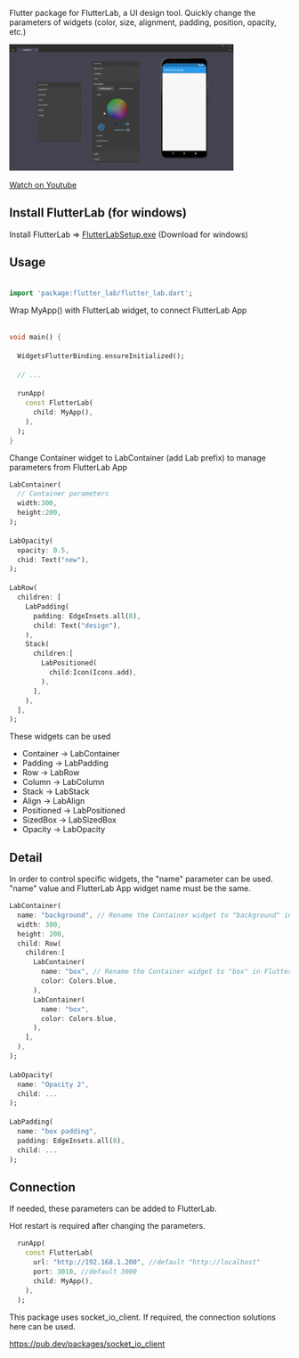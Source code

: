 Flutter package for FlutterLab, a UI design tool. Quickly change the parameters of widgets (color, size, alignment, padding, position, opacity, etc.)


<img src="https://raw.githubusercontent.com/flutterlabdev/flutter_lab/master/resources/loop.gif" style="max-width:80%;width:500px"/>


<a href="https://www.youtube.com/watch?v=h-2Txww87Cw"  target="_blank">Watch on Youtube</a>

## Install FlutterLab (for windows)

Install FlutterLab => 
<a href="https://github.com/flutterlabdev/flutter_lab/releases/download/static/FlutterLabSetup.exe" target="_blank">FlutterLabSetup.exe</a> (Download for windows)

## Usage


```dart

import 'package:flutter_lab/flutter_lab.dart';

```


Wrap MyApp() with FlutterLab widget, to connect FlutterLab App


```dart

void main() {

  WidgetsFlutterBinding.ensureInitialized();

  // ...

  runApp(
    const FlutterLab(
      child: MyApp(),
    ),
  );
}

```


Change Container widget to LabContainer (add Lab prefix) to manage parameters from FlutterLab App

```dart
LabContainer(
  // Container parameters
  width:300,
  height:200,
);

LabOpacity(
  opacity: 0.5,
  chid: Text("new"),
);

LabRow(
  children: [
    LabPadding(
      padding: EdgeInsets.all(8),
      child: Text("design"),
    ),
    Stack(
      children:[
        LabPositioned(
          child:Icon(Icons.add),
        ),
      ],
    ),
  ],
);

```

These widgets can be used

- Container -> LabContainer
- Padding -> LabPadding
- Row -> LabRow
- Column -> LabColumn
- Stack -> LabStack
- Align -> LabAlign
- Positioned -> LabPositioned
- SizedBox -> LabSizedBox
- Opacity -> LabOpacity




## Detail

In order to control specific widgets, the "name" parameter can be used.
"name" value and FlutterLab App widget name must be the same.

```dart
LabContainer(
  name: "background", // Rename the Container widget to "background" in FlutterLab App
  width: 300,
  height: 200,
  child: Row(
    children:[
      LabContainer(
        name: "box", // Rename the Container widget to "box" in FlutterLab App
        color: Colors.blue,
      ),
      LabContainer(
        name: "box",
        color: Colors.blue,
      ),
    ],
  ),
);

LabOpacity(
  name: "Opacity 2", 
  child: ...
);

LabPadding(
  name: "box padding",
  padding: EdgeInsets.all(8),
  child: ...
);

```

## Connection
If needed, these parameters can be added to FlutterLab.

Hot restart is required after changing the parameters.

```dart
  runApp(
    const FlutterLab(
      url: "http://192.168.1.200", //default "http://localhost"
      port: 3010, //default 3000
      child: MyApp(),
    ),
  );


```


This package uses socket_io_client.
If required, the connection solutions here can be used.

https://pub.dev/packages/socket_io_client


